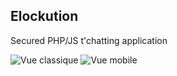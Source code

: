 Elockution
---------------

Secured PHP/JS t'chatting application

![Vue classique](http://cubitouch.fr/screenshots/elockution.png)
![Vue mobile](http://cubitouch.fr/screenshots/elockution-mobile.png)